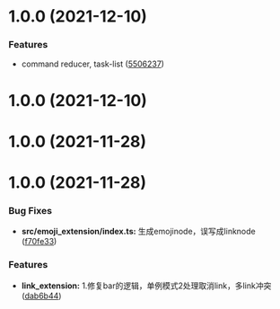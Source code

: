 # 1.0.0 (2021-12-10)


### Features

* command reducer, task-list ([5506237](https://github.com/www159/editor/commit/5506237e1c8a4e9588af4d38728318cdb2772e08))



# 1.0.0 (2021-12-10)



# 1.0.0 (2021-11-28)



# 1.0.0 (2021-11-28)


### Bug Fixes

* **src/emoji_extension/index.ts:** 生成emojinode，误写成linknode ([f70fe33](https://github.com/www159/editor/commit/f70fe33e0e55bfd9335802a966505130bf6fa01f))


### Features

* **link_extension:** 1.修复bar的逻辑，单例模式2处理取消link，多link冲突 ([dab6b44](https://github.com/www159/editor/commit/dab6b445ee96c35b94a8dae0cc96e207fa7c441c))

